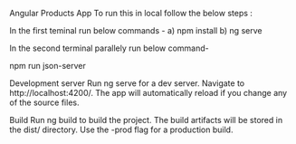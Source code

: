 Angular Products App
To run this in local follow the below steps :

In the first teminal run below commands - a) npm install b) ng serve

In the second terminal parallely run below command-

npm run json-server

Development server
Run ng serve for a dev server. Navigate to http://localhost:4200/. The app will automatically reload if you change any of the source files.

Build
Run ng build to build the project. The build artifacts will be stored in the dist/ directory. Use the -prod flag for a production build.